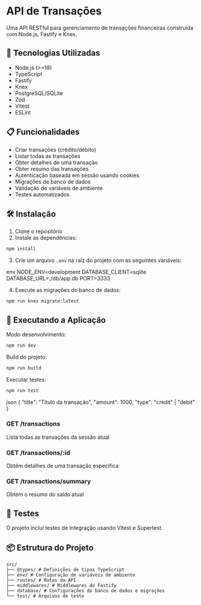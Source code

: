 # API de Transações

Uma API RESTful para gerenciamento de transações financeiras construída com Node.js, Fastify e Knex.

## 🚀 Tecnologias Utilizadas

- Node.js (>=18)
- TypeScript
- Fastify
- Knex
- PostgreSQL/SQLite
- Zod
- Vitest
- ESLint

## 📋 Funcionalidades

- Criar transações (crédito/débito)
- Listar todas as transações
- Obter detalhes de uma transação
- Obter resumo das transações
- Autenticação baseada em sessão usando cookies
- Migrações de banco de dados
- Validação de variáveis de ambiente
- Testes automatizados

## 🛠️ Instalação

1. Clone o repositório
2. Instale as dependências:

```bash
npm install
```

3. Crie um arquivo `.env` na raiz do projeto com as seguintes variáveis:

env
NODE_ENV=development
DATABASE_CLIENT=sqlite
DATABASE_URL=./db/app.db
PORT=3333

4. Execute as migrações do banco de dados:

```bash
npm run knex migrate:latest
```

## 🚀 Executando a Aplicação

Modo desenvolvimento:

```bash
npm run dev
```

Build do projeto:

```bash
npm run build
```

Executar testes:

```bash
npm run test
```

json
{
"title": "Título da transação",
"amount": 1000,
"type": "credit" | "debit"
}

### GET /transactions

Lista todas as transações da sessão atual

### GET /transactions/:id

Obtém detalhes de uma transação específica

### GET /transactions/summary

Obtém o resumo do saldo atual

## 🧪 Testes

O projeto inclui testes de integração usando Vitest e Supertest.

## 📦 Estrutura do Projeto

```
src/
├── @types/ # Definições de tipos TypeScript
├── env/ # Configuração de variáveis de ambiente
├── routes/ # Rotas da API
├── middlewares/ # Middlewares do Fastify
├── database/ # Configurações do banco de dados e migrações
└── test/ # Arquivos de teste
```
